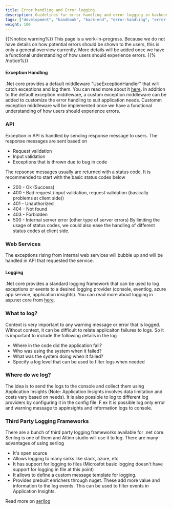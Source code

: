 ```yaml
---
title: Error handling and Error logging
description: Guidelines for error handling and error logging in backend
tags: ["development", "handbook", "back-end", "error-handling", "error-logging"]
weight: 100
---
```

{{%notice warning%}}
This page is a work-in-progress. Because we do not have details on how potential errors should be shown to the users, this is only a general overview currently. More details will be added once we have a functional understanding of how users should experience errors. 
{{% /notice%}}

#### Exception Handling
.Net core provides a default middleware "UseExceptionHandler" that will catch exceptions and log them. You can read more about it [here](https://docs.microsoft.com/en-us/aspnet/core/fundamentals/error-handling?view=aspnetcore-2.2).
In addition to the default exception middleware, a custom exception middleware can be added to customize the error handling to suit application needs. Customm exception middleware will be implemented once we have a functional understanding of how users should experience errors.

### API
Exception in API is handled by sending response message to users. The response messages are sent based on 

- Request validation 
- Input validation
- Exceptions that is thrown due to bug in code

The repsonse messages usually are returned with a status code. It is recommended to start with the basic status codes below

- 200 - Ok (Success)
- 400 - Bad request (input validation, request validation (basically problems at client side))
- 401 - Unauthorized
- 404 - Not found
- 403 - Forbidden
- 500 - Internal server error (other type of server errors)
By limiting the usage of status codes, we could also ease the handling of different status codes at client side.

### Web Services
The exceptions rising from internal web services will bubble up and will be handled in API that requested the service.

#### Logging
.Net core provides a standard logging framework that can be used to log exceptions or events to a desired logging provider (console, eventlog, azure app service, application insights). You can read more about logging in asp.net core from [here](https://docs.microsoft.com/en-us/aspnet/core/fundamentals/logging/?view=aspnetcore-2.2).

### What to log?
Context is very important to any warning message or error that is logged. Without context, it can be difficult to relate applicaiton failures to logs. So it is important to include the following details in the log

- Where in the code did the application fail?
- Who was using the system when it failed?
- What was the system doing when it failed?
- Specify a log level that can be used to filter logs when needed

### Where do we log?
The idea is to send the logs to the console and collect them using Application Insights (Note: Application Insights involves data limitation and costs vary based on needs). 
It is also possible to log to different log providers by configuring it in the config file. F.ex It is possible log only error and warning message to appinsights and information logs to console.

### Third Party Logging Frameworks
There are a bunch of third party logging frameworks available for .net core. Serilog is one of them and Altinn studio will use it to log.
There are many advantages of using serilog

- It's open source
- Allows logging to many sinks like slack, azure, etc. 
- It has support for logging to files (Microsfot basic logging doesn't have support for logging in file at this point)
- It allows to define a custom message template for logging. 
- Provides prebuilt enrichers through nuget. These add more value and information to the log events. This can be used to filter events in Application Insights. 

Read more on [serilog](https://github.com/serilog/serilog)

